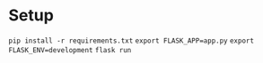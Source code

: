 # Setup
`pip install -r requirements.txt`
`export FLASK_APP=app.py`
`export FLASK_ENV=development`
`flask run`
